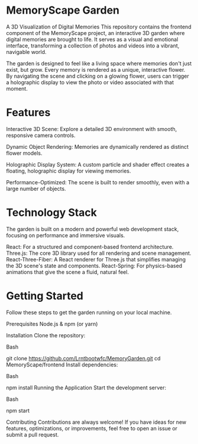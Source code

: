 # MemoryScape Garden
A 3D Visualization of Digital Memories
This repository contains the frontend component of the MemoryScape project, an interactive 3D garden where digital memories are brought to life. It serves as a visual and emotional interface, transforming a collection of photos and videos into a vibrant, navigable world.

The garden is designed to feel like a living space where memories don't just exist, but grow. Every memory is rendered as a unique, interactive flower. By navigating the scene and clicking on a glowing flower, users can trigger a holographic display to view the photo or video associated with that moment.

# Features
Interactive 3D Scene: Explore a detailed 3D environment with smooth, responsive camera controls.

Dynamic Object Rendering: Memories are dynamically rendered as distinct flower models.

Holographic Display System: A custom particle and shader effect creates a floating, holographic display for viewing memories.

Performance-Optimized: The scene is built to render smoothly, even with a large number of objects.

# Technology Stack
The garden is built on a modern and powerful web development stack, focusing on performance and immersive visuals.

React: For a structured and component-based frontend architecture.
Three.js: The core 3D library used for all rendering and scene management.
React-Three-Fiber: A React renderer for Three.js that simplifies managing the 3D scene's state and components.
React-Spring: For physics-based animations that give the scene a fluid, natural feel.

# Getting Started
Follow these steps to get the garden running on your local machine.

Prerequisites
Node.js & npm (or yarn)

Installation
Clone the repository:

Bash

git clone https://github.com/Lrntbootwfc/MemoryGarden.git
cd MemoryScape/frontend 
Install dependencies:

Bash

npm install
Running the Application
Start the development server:

Bash

npm start


Contributing
Contributions are always welcome! If you have ideas for new features, optimizations, or improvements, feel free to open an issue or submit a pull request.
